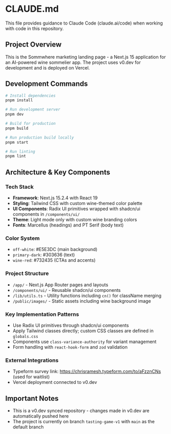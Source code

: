 # CLAUDE.md

This file provides guidance to Claude Code (claude.ai/code) when working with code in this repository.

## Project Overview

This is the Sommwhere marketing landing page - a Next.js 15 application for an AI-powered wine sommelier app. The project uses v0.dev for development and is deployed on Vercel.

## Development Commands

```bash
# Install dependencies
pnpm install

# Run development server
pnpm dev

# Build for production
pnpm build

# Run production build locally
pnpm start

# Run linting
pnpm lint
```

## Architecture & Key Components

### Tech Stack
- **Framework**: Next.js 15.2.4 with React 19
- **Styling**: Tailwind CSS with custom wine-themed color palette
- **UI Components**: Radix UI primitives wrapped with shadcn/ui components in `/components/ui/`
- **Theme**: Light mode only with custom wine branding colors
- **Fonts**: Marcellus (headings) and PT Serif (body text)

### Color System
- `off-white`: #E5E3DC (main background)
- `primary-dark`: #303636 (text)
- `wine-red`: #732435 (CTAs and accents)

### Project Structure
- `/app/` - Next.js App Router pages and layouts
- `/components/ui/` - Reusable shadcn/ui components
- `/lib/utils.ts` - Utility functions including `cn()` for className merging
- `/public/images/` - Static assets including wine background image

### Key Implementation Patterns
- Use Radix UI primitives through shadcn/ui components
- Apply Tailwind classes directly; custom CSS classes are defined in `globals.css`
- Components use `class-variance-authority` for variant management
- Form handling with `react-hook-form` and `zod` validation

### External Integrations
- Typeform survey link: https://chrisramesh.typeform.com/to/aFzznCNs (used for waitlist)
- Vercel deployment connected to v0.dev

## Important Notes
- This is a v0.dev synced repository - changes made in v0.dev are automatically pushed here
- The project is currently on branch `tasting-game-v1` with `main` as the default branch